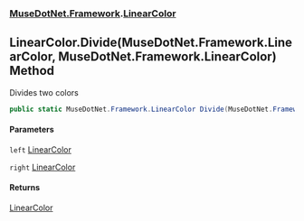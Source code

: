 ### [MuseDotNet.Framework](./MuseDotNet-Framework.md 'MuseDotNet.Framework').[LinearColor](./LinearColor.md 'MuseDotNet.Framework.LinearColor')
## LinearColor.Divide(MuseDotNet.Framework.LinearColor, MuseDotNet.Framework.LinearColor) Method
Divides two colors  
```csharp
public static MuseDotNet.Framework.LinearColor Divide(MuseDotNet.Framework.LinearColor left, MuseDotNet.Framework.LinearColor right);
```
#### Parameters
<a name='MuseDotNet-Framework-LinearColor-Divide(MuseDotNet-Framework-LinearColor_MuseDotNet-Framework-LinearColor)-left'></a>
`left` [LinearColor](./LinearColor.md 'MuseDotNet.Framework.LinearColor')  
  
<a name='MuseDotNet-Framework-LinearColor-Divide(MuseDotNet-Framework-LinearColor_MuseDotNet-Framework-LinearColor)-right'></a>
`right` [LinearColor](./LinearColor.md 'MuseDotNet.Framework.LinearColor')  
  
#### Returns
[LinearColor](./LinearColor.md 'MuseDotNet.Framework.LinearColor')  
